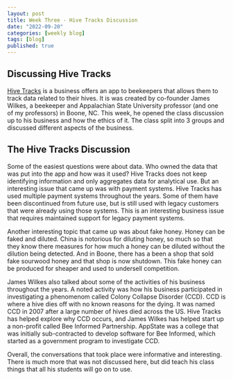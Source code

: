 ```yaml
---
layout: post
title: Week Three - Hive Tracks Discussion
date: "2022-09-20"
categories: [weekly blog]
tags: [blog]
published: true
---
```


## Discussing Hive Tracks

[Hive Tracks](www.google.com) is a business offers an app to beekeepers that allows them to track data related to their hives. It is was created by co-founder James Wilkes, a beekeeper and Appalachian State University professor (and one of my professors) in Boone, NC. This week, he opened the class discussion up to his business and how the ethics of it. The class split into 3 groups and discussed different aspects of the business. 

## The Hive Tracks Discussion
Some of the easiest questions were about data. Who owned the data that was put into the app and how was it used? Hive Tracks does not keep identifying information and only aggregates data for analytical use. But an interesting issue that came up was with payment systems. Hive Tracks has used multiple payment systems throughout the years. Some of them have been discontinued from future use, but is still used with legacy customers that were already using those systems. This is an interesting business issue that requires maintained support for legacy payment systems. 

Another interesting topic that came up was about fake honey. Honey can be faked and diluted. China is notorious for diluting honey, so much so that they know there measures for how much a honey can be diluted without the dilution being detected. And in Boone, there has a been a shop that sold fake sourwood honey and that shop is now shutdown. This fake honey can be produced for sheaper and used to undersell competition.

James Wilkes also talked about some of the activities of his business throughout the years. A noted activity was how his business participated in investigating a phenomenom called Colony Collapse Disorder (CCD). CCD is where a hive dies off with no known reasons for the dying. It was named CCD in 2007 after a large number of hives died across the US. Hive Tracks has helped explore why CCD occurs, and James Wilkes has helped start up a non-profit called Bee Informed Partnership. AppState was a college that was initially sub-contracted to develop software for Bee Informed, which started as a government program to investigate CCD.

Overall, the conversations that took place were informative and interesting. There is much more that was not discussed here, but did teach his class things that all his students will go on to use.
